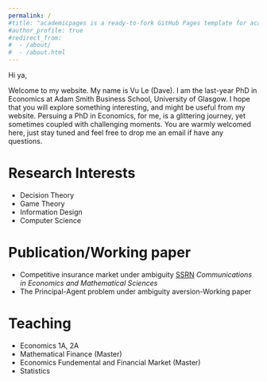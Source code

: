 ```yaml
---
permalink: /
#title: "academicpages is a ready-to-fork GitHub Pages template for academic personal websites"
#author_profile: true
#redirect_from: 
#  - /about/
#  - /about.html
---
```


Hi ya,

Welcome to my website. My name is Vu Le (Dave). I am the last-year PhD in Economics at Adam Smith Business School, University of Glasgow. I hope that you will explore something interesting, and might be useful from my website. Persuing a PhD in Economics, for me, is a glittering journey, yet sometimes coupled with challenging moments. You are warmly welcomed here, just stay tuned and feel free to drop me an email if have any questions.



Research Interests
======

* Decision Theory
* Game Theory
* Information Design
* Computer Science

Publication/Working paper
======

* Competitive insurance market under ambiguity <a href="https://doi.org/10.50906/cems.3.0_56" class="btn--research">SSRN</a>
 _Communications in Economics and Mathematical Sciences_
* The Principal-Agent problem under ambiguity aversion-Working paper



Teaching
======

* Economics 1A, 2A
* Mathematical Finance (Master)
* Economics Fundemental and Financial Market (Master)
* Statistics
   

